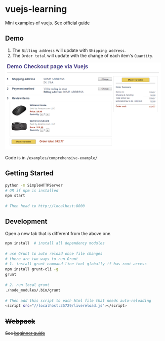 # vuejs-learning
Mini examples of vuejs. See [official guide](https://vuejs.org/v2/guide/index.html)

## Demo
1. The `Billing address` will update with `Shipping address`.
2. The `Order total` will update with the change of each item's `Quantity`. 

![checkout](./examples/comprehensive-example/demo-checkout-via-vuejs.png)

Code is in `/examples/comprehensive-example/`

## Getting Started
```bash
python -m SimpleHTTPServer   
# OR if npm is installed
npm start

# Then head to http://localhost:8000
```

## Development
Open a new tab that is different from the above one.
```bash
npm install  # install all dependency modules

# use Grunt to auto reload once file changes
# there are two ways to run Grunt
# 1. install grunt command line tool globally if has root access
npm install grunt-cli -g
grunt

# 2. run local grunt
./node_modules/.bin/grunt

# Then add this script to each html file that needs auto-reloading
<script src="//localhost:35729/livereload.js"></script>
```

## ~~Webpack~~
~~See [beginner guide](https://www.sitepoint.com/beginners-guide-to-webpack-2-and-module-bundling/)~~

